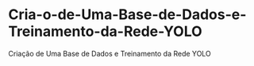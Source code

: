 # Cria-o-de-Uma-Base-de-Dados-e-Treinamento-da-Rede-YOLO
Criação de Uma Base de Dados e Treinamento da Rede YOLO
